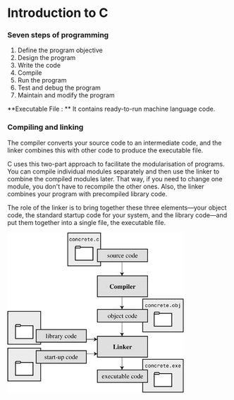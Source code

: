 # Introduction to C

### Seven steps of programming

1. Define the program objective
2. Design the program
3. Write the code
4. Compile
5. Run the program
6. Test and debug the program
7. Maintain and modify the program

**Executable File : ** It contains ready-to-run machine language code.

### Compiling and linking
The compiler converts your source code to an intermediate code, and the linker combines this with other code to produce the executable file.

C uses this two-part approach to facilitate the modularisation of programs. You can compile individual modules separately and then use the linker to combine the compiled modules later. That way, if you need to change one module, you don't have to recompile the other ones. Also, the linker combines your program with precompiled library code.

The role of the linker is to bring together these three elements—your object code, the standard startup code for your system, and the library code—and put them together into a single file, the executable file.

![code flow](./assets/compile-flow.jpg)
